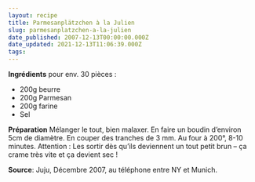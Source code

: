 ```yaml
---
layout: recipe
title: Parmesanplätzchen à la Julien
slug: parmesanplatzchen-a-la-julien
date_published: 2007-12-13T00:00:00.000Z
date_updated: 2021-12-13T11:06:39.000Z
tags:
---
```


**Ingrédients** pour env. 30 pièces :

- 200g beurre
- 200g Parmesan
- 200g farine
- Sel

**Préparation**
Mélanger le tout, bien malaxer. En faire un boudin d’environ 5cm de diamètre. En couper des tranches de 3 mm. Au four à 200°, 8-10 minutes.
Attention : Les sortir dès qu’ils deviennent un tout petit brun – ça crame très vite et ça devient sec !

**Source**: Juju, Décembre 2007, au téléphone entre NY et Munich.
